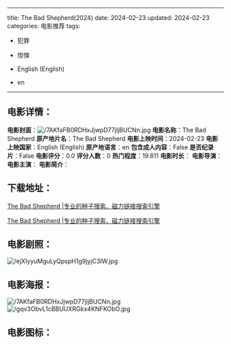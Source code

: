 
---
title: The Bad Shepherd(2024)
date: 2024-02-23
updated: 2024-02-23
categories: 电影推荐
tags:
- 犯罪
- 惊悚

- English (English)
- en
---


> 

## **电影详情**：

**电影封面**：<img src="https://image.tmdb.org/t/p/w200/7AKfaFB0RDHxJjwpD77jljBUCNn.jpg" alt="/7AKfaFB0RDHxJjwpD77jljBUCNn.jpg" title="/7AKfaFB0RDHxJjwpD77jljBUCNn.jpg">
**电影名称**：The Bad Shepherd
**原产地片名**：The Bad Shepherd
**电影上映时间**：2024-02-23
**电影上映国家**：English (English)
**原产地语言**：en
**包含成人内容**：False
**是否纪录片**：False
**电影评分**：0.0
**评分人数**：0
**热门程度**：19.811
**电影时长**：
**电影导演**：
**电影主演**：
**电影简介**：

## **下载地址**：
[The Bad Shepherd |专业的种子搜索、磁力链接搜索引擎](https://movie.amd794.com:2083/?search=The%20Bad%20Shepherd&ordering=&mode=match_phrase&page_size=10&page=1)

[The Bad Shepherd |专业的种子搜索、磁力链接搜索引擎](https://movie.amd794.com:2083/?search=The%20Bad%20Shepherd&ordering=&mode=match_phrase&page_size=10&page=1)
 

## **电影剧照**：
<img src="https://image.tmdb.org/t/p/original/ejXIyyuMguLyQpspH1g9jyjC3IW.jpg" alt="/ejXIyyuMguLyQpspH1g9jyjC3IW.jpg" title="/ejXIyyuMguLyQpspH1g9jyjC3IW.jpg">

## **电影海报**：
<img src="https://image.tmdb.org/t/p/original/7AKfaFB0RDHxJjwpD77jljBUCNn.jpg" alt="/7AKfaFB0RDHxJjwpD77jljBUCNn.jpg" title="/7AKfaFB0RDHxJjwpD77jljBUCNn.jpg"><img src="https://image.tmdb.org/t/p/original/gqv3ObvL1cBBUUXRGkx4KNFKObO.jpg" alt="/gqv3ObvL1cBBUUXRGkx4KNFKObO.jpg" title="/gqv3ObvL1cBBUUXRGkx4KNFKObO.jpg">

## **电影图标**：

